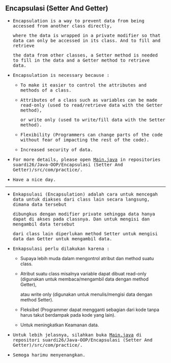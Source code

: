 ## Encapsulasi (Setter And Getter)

- <samp>Encapsulation is a way to prevent data from being accessed from another class directly,</samp>
  
  <samp>where the data is wrapped in a private modifier so that data can only be accessed in its class. And to fill and retrieve</samp> 
  
  <samp>the data from other classes, a Setter method is needed to fill in the data and a Getter method to retrieve data.</samp>
  
- <samp>Encapsulation is necessary because :</samp>

    - <samp>To make it easier to control the attributes and methods of a class.</samp>

    - <samp>Attributes of a class such as variables can be made read-only (used to read/retrieve data with the Getter method),</samp> 
      
      <samp>or write only (used to write/fill data with the Setter method).</samp>
      
    - <samp>Flexibility (Programmers can change parts of the code without fear of impacting the rest of the code). <samp>
  
    - <samp>Increased security of data.</samp>
    
- <samp>For more details, please open [Main.java](https://github.com/suardi26/Java-OOP/blob/main/Encapsulasi%20(Setter%20And%20Getter)/src/com/practice/Main.java) in repositories suardi26/Java-OOP/Encapsulasi (Setter And Getter)/src/com/practice/.</samp>

- <samp>Have a nice day.</samp>
  
---
  
- <samp>Enkapsulasi (Encapsulation) adalah cara untuk mencegah data untuk diakses dari class lain secara langsung, dimana data tersebut</samp> 
  
  <samp>dibungkus dengan modifier private sehingga data hanya dapat di akses pada classnya. Dan untuk mengisi dan mengambil data tersebut</samp> 
  
  <samp>dari class lain diperlukan method Setter untuk mengisi data dan Getter untuk mengambil data.</samp>
  
- <samp>Enkapsulasi perlu dilakukan karena :</samp>
  
  - Supaya lebih muda dalam mengontrol atribut dan method suatu class.
  
  - Atribut suatu class misalnya variable dapat dibuat read-only (digunakan untuk membaca/mengambil data dengan method Getter), 
  
    atau write only (digunakan untuk menulis/mengisi data dengan method Setter).
  
  - Fleksibel (Programmer dapat mengganti sebagian dari kode tanpa harus takut berdampak pada kode yang lain).
  
  - Untuk meningkatkan Keamanan data.

- <samp>Untuk lebih jelasnya, silahkan buka [Main.java](https://github.com/suardi26/Java-OOP/blob/main/Encapsulasi%20(Setter%20And%20Getter)/src/com/practice/Main.java) di repositori suardi26/Java-OOP/Encapsulasi (Setter And Getter)/src/com/practice/.</samp>

- <samp>Semoga harimu menyenangkan.</samp>
